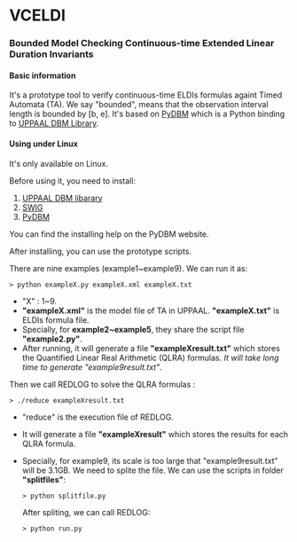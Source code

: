# VCELDI
### Bounded Model Checking Continuous-time Extended Linear Duration Invariants

#### Basic information

It's a prototype tool to verify continuous-time ELDIs formulas againt Timed Automata (TA). We say "bounded", means that the observation interval length is bounded by [b, e]. It's based on [PyDBM](http://people.cs.aau.dk/~adavid/UDBM/python.html) which is a Python binding to [UPPAAL DBM Library](http://people.cs.aau.dk/~adavid/UDBM/index.html).

#### Using under Linux

It's only available on Linux.

Before using it, you need to install:

1. [UPPAAL DBM libarary](http://people.cs.aau.dk/~adavid/UDBM/index.html)
2. [SWIG](http://www.swig.org/)
3. [PyDBM](http://people.cs.aau.dk/~adavid/UDBM/python.html)


You can find the installing help on the PyDBM website.

After installing, you can use the prototype scripts.

There are nine examples (example1~example9). We can run it as:

```shell
> python exampleX.py exampleX.xml exampleX.txt
```

* "X" : 1~9.
* __"exampleX.xml"__ is the model file of TA in UPPAAL. __"exampleX.txt"__ is ELDIs formula file.
* Specially, for __example2~example5__, they share the script file __"example2.py"__.
* After running, it will generate a file __"exampleXresult.txt"__ which stores the Quantified Linear Real Arithmetic (QLRA) formulas. _It will take long time to generate "example9result.txt"_.


Then we call REDLOG to solve the QLRA formulas :

```shell
> ./reduce exampleXresult.txt
```

* "reduce" is the execution file of REDLOG.

* It will generate a file __"exampleXresult"__ which stores the results for each QLRA formula.

* Specially, for example9, its scale is too large that "example9result.txt" will be 3.1GB. We need to splite the file. We can use the scripts in folder __"splitfiles"__:

  ```shell
  > python splitfile.py
  ```
  After spliting, we can call REDLOG:

  ```shell
  > python run.py
  ```








